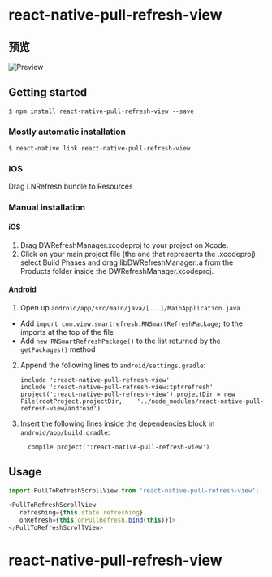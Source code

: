 
# react-native-pull-refresh-view
## 预览
![Preview](https://github.com/reactnativecomponent/react-native-pull-refresh-view/blob/master/screen/pull.gif)

## Getting started

`$ npm install react-native-pull-refresh-view --save`

### Mostly automatic installation

`$ react-native link react-native-pull-refresh-view`

### IOS
Drag LNRefresh.bundle to Resources
### Manual installation


#### iOS
1. Drag DWRefreshManager.xcodeproj to your project on Xcode.
2. Click on your main project file (the one that represents the .xcodeproj) select Build Phases and drag libDWRefreshManager..a from the Products folder inside the DWRefreshManager.xcodeproj.

#### Android

1. Open up `android/app/src/main/java/[...]/MainApplication.java`
  - Add `import com.view.smartrefresh.RNSmartRefreshPackage;` to the imports at the top of the file
  - Add `new RNSmartRefreshPackage()` to the list returned by the `getPackages()` method
2. Append the following lines to `android/settings.gradle`:
  	```
  	include ':react-native-pull-refresh-view'
    include ':react-native-pull-refresh-view:tptrrefresh'
  	project(':react-native-pull-refresh-view').projectDir = new File(rootProject.projectDir, 	'../node_modules/react-native-pull-refresh-view/android')
  	```
3. Insert the following lines inside the dependencies block in `android/app/build.gradle`:
  	```
      compile project(':react-native-pull-refresh-view')
  	```

## Usage
```javascript
import PullToRefreshScrollView from 'react-native-pull-refresh-view';

<PullToRefreshScrollView
   refreshing={this.state.refreshing}
   onRefresh={this.onPullRefresh.bind(this)}}>
</PullToRefreshScrollView>
```
  # react-native-pull-refresh-view

